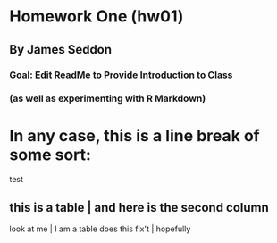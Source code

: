 # Homework One (hw01)  
## By James Seddon  

### Goal: Edit ReadMe to Provide Introduction to Class
### (as well as experimenting with R Markdown)  

# In any case, this is a line break of some sort:

test  


this is a table | and here is the second column
-----------------------------------------------
look at me      | I am a table
does this fix't | hopefully